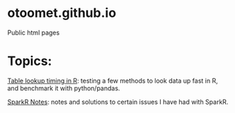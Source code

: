 # otoomet.github.io

Public html pages

# Topics:

[Table lookup timing in R](table_lookup_in_R.html): testing a few
methods to look data up fast in R, and benchmark it with python/pandas.

[SparkR Notes](sparkr_notes.html): notes and solutions to certain
issues I have had with SparkR.
